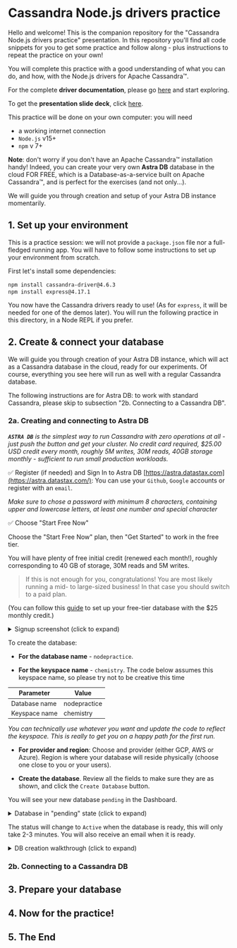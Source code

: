 # Cassandra Node.js drivers practice

Hello and welcome!
This is the companion repository for the "Cassandra Node.js drivers practice"
presentation.
In this repository you'll find all code snippets for you to get some practice
and follow along - plus instructions to repeat the practice on your own!

You will complete this practice with a good understanding of what you can do,
and how, with the Node.js drivers for Apache Cassandra™.

For the complete **driver documentation**, please go
[here](https://docs.datastax.com/en/developer/nodejs-driver/4.6/)
and start exploring.

To get the **presentation slide deck**, click
[here](presentation/cassandra-nodejs-drivers-presentation.pdf).

This practice will be done on your own computer: you will need

- a working internet connection
- `Node.js` v15+
- `npm` v 7+

**Note**: don't worry if you don't have an Apache Cassandra™ installation
handy! Indeed, you can create your very own **Astra DB** database in
the cloud FOR FREE, which is a Database-as-a-service built on Apache Cassandra™,
and is perfect for the exercises (and not only...).

We will guide you through creation and setup of your Astra DB instance
momentarily.

## 1. Set up your environment

This is a practice session: we will not provide a `package.json` file
nor a full-fledged running app. You will have to follow some instructions
to set up your environment from scratch.

First let's install some dependencies:

    npm install cassandra-driver@4.6.3
    npm install express@4.17.1

You now have the Cassandra drivers ready to use! (As for `express`, it
will be needed for one of the demos later).
You will run the following practice in this directory, in a Node REPL if you
prefer.

## 2. Create & connect your database

We will guide you through creation of your Astra DB instance, which will act
as a Cassandra database in the cloud, ready for our experiments. Of course,
everything you see here will run as well with a regular Cassandra database.

The following instructions are for Astra DB: to work with standard Cassandra,
please skip to subsection "2b. Connecting to a Cassandra DB".

### 2a. Creating and connecting to Astra DB

_**`ASTRA DB`** is the simplest way to run Cassandra with zero operations at all - just push the button and get your cluster. No credit card required, $25.00 USD credit every month, roughly 5M writes, 30M reads, 40GB storage monthly - sufficient to run small production workloads._

✅ Register (if needed) and Sign In to Astra DB [https://astra.datastax.com](https://astra.datastax.com/): You can use your `Github`, `Google` accounts or register with an `email`.

_Make sure to chose a password with minimum 8 characters, containing upper and lowercase letters, at least one number and special character_

✅ Choose "Start Free Now"

Choose the "Start Free Now" plan, then "Get Started" to work in the free tier.

You will have plenty of free initial credit (renewed each month!), roughly corresponding
to 40 GB of storage, 30M reads and 5M writes.

> If this is not enough for you, congratulations! You are most likely running a mid- to large-sized business! In that case you should switch to a paid plan.

(You can follow this [guide](https://docs.datastax.com/en/astra/docs/creating-your-astra-database.html) to set up your free-tier database with the $25 monthly credit.)

<details>
    <summary>Signup screenshot (click to expand)</summary>
    <img src="images/astra_signup.gif" />
</details>

To create the database:

- **For the database name** - `nodepractice`.

- **For the keyspace name** - `chemistry`. The code below assumes this keyspace name, so please try not to be creative this time

| Parameter | Value 
|---|---|
| Database name | nodepractice |
| Keyspace name | chemistry |

_You can technically use whatever you want and update the code to reflect the keyspace. This is really to get you on a happy path for the first run._

- **For provider and region**: Choose and provider (either GCP, AWS or Azure). Region is where your database will reside physically (choose one close to you or your users).

- **Create the database**. Review all the fields to make sure they are as shown, and click the `Create Database` button.

You will see your new database `pending` in the Dashboard.

<details>
    <summary>Database in "pending" state (click to expand)</summary>
    <img src="images/dashboard-pending-1000-update.png" />
</details>

The status will change to `Active` when the database is ready, this will only take 2-3 minutes. You will also receive an email when it is ready.

<details>
    <summary>DB creation walkthrough (click to expand)</summary>
    <img src="images/astra-create-db.gif" />
</details>

### 2b. Connecting to a Cassandra DB

## 3. Prepare your database

## 4. Now for the practice!

## 5. The End
